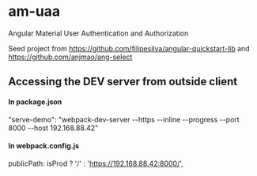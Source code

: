 # am-uaa
Angular Material User Authentication and Authorization

Seed project from https://github.com/filipesilva/angular-quickstart-lib and 
https://github.com/anjmao/ang-select

## Accessing the DEV server from outside client

#### In package.json
"serve-demo": "webpack-dev-server --https --inline --progress --port 8000 --host 192.168.88.42"

#### In webpack.config.js
publicPath: isProd ? '/' : 'https://192.168.88.42:8000/',